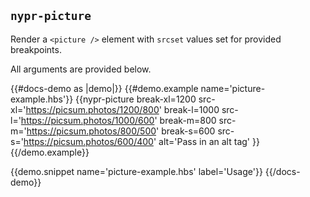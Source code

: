## `nypr-picture`

Render a `<picture />` element with `srcset` values set for provided breakpoints.

All arguments are provided below.

{{#docs-demo as |demo|}}
  {{#demo.example name='picture-example.hbs'}}
    {{nypr-picture
      break-xl=1200
      src-xl='https://picsum.photos/1200/800'
      break-l=1000
      src-l='https://picsum.photos/1000/600'
      break-m=800
      src-m='https://picsum.photos/800/500'
      break-s=600
      src-s='https://picsum.photos/600/400'
      alt='Pass in an alt tag'
    }}
  {{/demo.example}}

  {{demo.snippet name='picture-example.hbs' label='Usage'}}
{{/docs-demo}}
